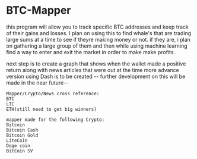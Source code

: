 # BTC-Mapper
this program will allow you to track specific BTC addresses and keep track of their gains and losses. I plan on using this to find whale's 
that are trading large sums at a time to see if theyre making money or not. if they are, i plan on gathering a large group of them and then while using machine learning find a way to enter and exit the market in order to make make profits. 


next step is to create a graph that shows when the wallet made a positive return along with news articles that were out at the time
more advance version using Dash is to be created
-- further development on this will be made in the near future-- 

~~~~
Mapper/Crypto/News cross reference:
BTC
LTC
ETH(still need to get big winners) 
~~~~
~~~~~
mapper made for the following Crypto:
Bitcoin
Bitcoin Cash
Bitcoin Gold
LiteCoin
Doge coin
BitCoin SV
~~~~~


